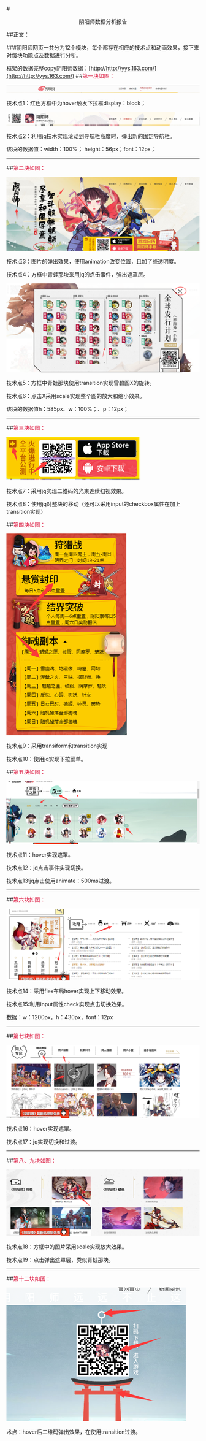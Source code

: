 #<center>阴阳师数据分析报告</center>

##正文：

###阴阳师网页一共分为12个模块，每个都存在相应的技术点和动画效果，接下来对每块功能点及数据进行分析。

框架的数据完整copy阴阳师数据：[http://http://yys.163.com/](http://http://yys.163.com/)
##<font color="#DC143C">第一块如图：</font>

![123](./images/1-1.png)

技术点1：红色方框中为hover触发下拉框display：block；

![123](./images/1-2.png)

技术点2：利用jq技术实现滚动到导航栏高度时，弹出新的固定导航栏。

该块的数据值：width：100%； height：56px；font：12px；

---
##<font color="#DC143C">第二块如图：</font>

![123](./images/2-1.png)

技术点3：图片的弹出效果，使用animation改变位置，且加了些透明度。

技术点4：方框中青蛙那块采用jq的点击事件，弹出遮罩层。

![123](./images/2-2.png)

技术点5：方框中青蛙那块使用transition实现雪碧图X的旋转。

技术点6：点击X采用scale实现整个图的放大和缩小效果。

该块的数据值h：585px、w：100%；、p：12px；

---

##<font color="#DC143C">第三块如图：</font>

![123](./images/3-1.png)

技术点7：采用jq实现二维码的光束连续扫视效果。

技术点8：使用jq对整块的移动（还可以采用input的checkbox属性在加上transition实现）



##<font color="#DC143C">第四块如图：</font>

![123](./images/4-1.png)

技术点9：采用transiform和transition实现

技术点10：使用jq实现下拉菜单。

##<font color="#DC143C">第五块如图：</font>


![123](./images/5-1.png)

技术点11：hover实现遮罩。

技术点12：jq点击事件实现切换。

技术点13:jq点击使用animate：500ms过渡。

---

##<font color="#DC143C">第六块如图：</font>

![123](./images/6-1.png)

技术点14：采用flex布局hover实现上下移动效果。

技术点15:利用input属性check实现点击切换效果。

数据：w：1200px，h：430px，font：12px

---

##<font color="#DC143C">第七块如图：</font>

![123](./images/7-1.png)

技术点16：hover实现遮罩。

技术点17：jq实现切换和过渡。

---
##<font color="#DC143C">第八、九块如图：</font>

![123](./images/8-1.png)

技术点18：方框中的图片采用scale实现放大效果。

技术点19：点击弹出遮罩层，类似青蛙那块。

---
##<font color="#DC143C">第十二块如图：</font>

![123](./images/12-1.png)

术点：hover后二维码弹出效果，在使用transition过渡。



